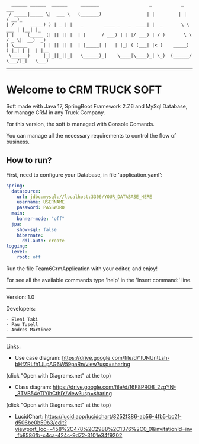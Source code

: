 ````
  ______ ______  ______     _______                   _           _           ___      
 / _____|_____ \|  ___ \   (_______)                 | |         | |         / __)_    
| /      _____) ) | _ | |   _        ____ _   _  ____| |  _       \ \   ___ | |__| |_  
| |     (_____ (| || || |  | |      / ___) | | |/ ___) | / )       \ \ / _ \|  __)  _) 
| \_____      | | || || |  | |_____| |   | |_| ( (___| |< (    _____) ) |_| | |  | |__ 
 \______)     |_|_||_||_|   \______)_|    \____|\____)_| \_)  (______/ \___/|_|   \___)

````
---
# Welcome to CRM TRUCK SOFT

Soft made with Java 17, SpringBoot Framework 2.7.6 and MySql Database, for manage CRM in any Truck Company.

For this version, the soft is managed with Console Comands.

You can manage all the necessary requirements to control the flow of business.

## How to run?

First, need to configure your Database, in file 'application.yaml':

```yaml
spring:
  datasource:
    url: jdbc:mysql://localhost:3306/YOUR_DATABASE_HERE
    username: USERNAME
    password: PASSWORD
  main:
    banner-mode: "off"
  jpa:
    show-sql: false
    hibernate:
      ddl-auto: create
logging:
  level:
    root: off

```
Run the file Team6CrmApplication with your editor, and enjoy! 

For see all the available commands type 'help' in the 'Insert command:' line.

---
Version: 1.0

Developers:

    - Eleni Taki
    - Pau Tusell
    - Andres Martinez
---

Links:

- Use case diagram: <a target="_blank">https://drive.google.com/file/d/1IUNUntLsh-bHfZRLfh1JLpAG6W59paRn/view?usp=sharing</a>

(click "Open with Diagrams.net" at the top)
- Class diagram: <a target="_blank">https://drive.google.com/file/d/16F8PRQ8_2zgYN-_3TVB54eTIYihCthiY/view?usp=sharing</a>

(click "Open with Diagrams.net" at the top)

- LucidChart: <a target="_blank">https://lucid.app/lucidchart/8252f386-ab56-4fb5-bc2f-d506be0b59b3/edit?viewport_loc=-458%2C478%2C2988%2C1376%2C0_0&invitationId=inv_fb8586fb-c4ca-424c-9d72-3101e34f9202</a>

